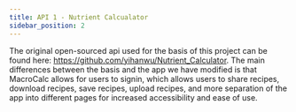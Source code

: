 ```yaml
---
title: API 1 - Nutrient Calcualator
sidebar_position: 2
---
```


The original open-sourced api used for the basis of this project can be found here: https://github.com/yihanwu/Nutrient_Calculator.
The main differences between the basis and the app we have modified is that MacroCalc allows for users to signin, which allows users to share recipes, download recipes, save recipes, upload recipes, and more separation of the app into different pages for increased accessibility and ease of use.
